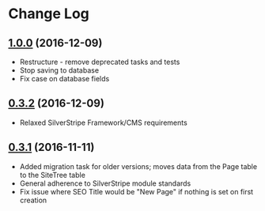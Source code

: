 # Change Log


## [1.0.0](https://github.com/toastnz/toast-seo/tree/1.0.0) (2016-12-09)

* Restructure - remove deprecated tasks and tests
* Stop saving to database
* Fix case on database fields

## [0.3.2](https://github.com/toastnz/toast-seo/tree/0.3.2) (2016-12-09)

* Relaxed SilverStripe Framework/CMS requirements

## [0.3.1](https://github.com/toastnz/toast-seo/tree/0.3.1) (2016-11-11)

* Added migration task for older versions; moves data from the Page table to the SiteTree table
* General adherence to SilverStripe module standards
* Fix issue where SEO Title would be "New Page" if nothing is set on first creation
